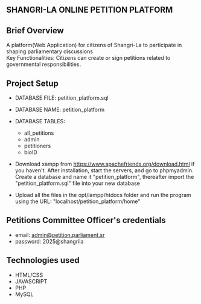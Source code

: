 ## SHANGRI-LA ONLINE PETITION PLATFORM

## Brief Overview

A platform(Web Application) for citizens of Shangri-La to participate in shaping parliamentary discussions  
Key Functionalities: Citizens can create or sign petitions related to governmental responsibilities.

## Project Setup

- DATABASE FILE: petition_platform.sql
- DATABASE NAME: petition_platform
- DATABASE TABLES:
    - all_petitions
    - admin
    - petitioners
    - bioID

- Download xampp from https://www.apachefriends.org/download.html if you haven't. After installation, start the servers, and go to phpmyadmin. Create a database and name it "petition_platform", thereafter import the "petition_platform.sql" file into your new database

- Upload all the files in the opt/lampp/htdocs folder and run the program using the URL: "localhost/petition_platform/home"

## Petitions Committee Officer's credentials  

- email: admin@petition.parliament.sr
- password: 2025@shangrila

## Technologies used

- HTML/CSS
- JAVASCRIPT
- PHP
- MySQL


